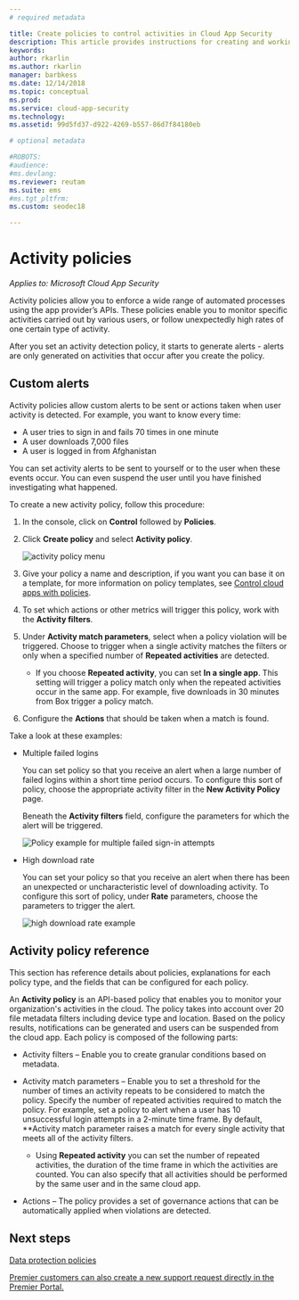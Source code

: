 ```yaml
---
# required metadata

title: Create policies to control activities in Cloud App Security
description: This article provides instructions for creating and working with activity policies.
keywords:
author: rkarlin
ms.author: rkarlin
manager: barbkess
ms.date: 12/14/2018
ms.topic: conceptual
ms.prod:
ms.service: cloud-app-security
ms.technology:
ms.assetid: 99d5fd37-d922-4269-b557-86d7f84180eb

# optional metadata

#ROBOTS:
#audience:
#ms.devlang:
ms.reviewer: reutam
ms.suite: ems
#ms.tgt_pltfrm:
ms.custom: seodec18

---
```

# Activity policies

*Applies to: Microsoft Cloud App Security*

Activity policies allow you to enforce a wide range of automated processes using the app provider’s APIs. These policies enable you to monitor specific activities carried out by various users, or follow unexpectedly high rates of one certain type of activity.  
  
After you set an activity detection policy, it starts to generate alerts - alerts are only generated on activities that occur after you create the policy.
  
  
## Custom alerts  

Activity policies allow custom alerts to be sent or actions taken when user activity is detected. For example, you want to know every time:

- A user tries to sign in and fails 70 times in one minute
- A user downloads 7,000 files
- A user is logged in from Afghanistan

You can set activity alerts to be sent to yourself or to the user when these events occur. You can even suspend the user until you have finished investigating what happened.  
  
To create a new activity policy, follow this procedure:  
  
1. In the console, click on **Control** followed by **Policies**.  
  
2. Click **Create policy** and select **Activity policy**.  
  
     ![activity policy menu](./media/activity-policy-menu.png "activity policy menu")  
  
3. Give your policy a name and description, if you want you can base it on a template, for more information on policy templates, see [Control cloud apps with policies](control-cloud-apps-with-policies.md).  
  
4. To set which actions or other metrics will trigger this policy, work with the **Activity filters**.  
  
5. Under **Activity match parameters**, select when a policy violation will be triggered. Choose to trigger when a single activity matches the filters or only when a specified number of **Repeated activities** are detected.  
    - If you choose **Repeated activity**, you can set **In a single app**. This setting will trigger a policy match only when the repeated activities occur in the same app. For example, five downloads in 30 minutes from Box trigger a policy match.  
  
6. Configure the **Actions** that should be taken when a match is found.  
  
Take a look at these examples:  
  
- Multiple failed logins  
  
     You can set policy so that you receive an alert when a large number of failed logins within a short time period occurs. To configure this sort of policy, choose the appropriate activity filter in the **New Activity Policy** page.  
  
     Beneath the **Activity filters** field, configure the parameters for which the alert will be triggered.  
  
     ![Policy example for multiple failed sign-in attempts](./media/multiple-failed-log-on-attempts-policy-example.png "multiple failed log on attempts policy example")  
  
- High download rate  
  
     You can set your policy so that you receive an alert when there has been an unexpected or uncharacteristic level of downloading activity. To configure this sort of policy, under **Rate** parameters, choose the parameters to trigger the alert.  
  
     ![high download rate example](./media/high-download-rate-example.png "high download rate example")  
  
  
## Activity policy reference  

This section has reference details about policies, explanations for each policy type, and the fields that can be configured for each policy.  
  
An **Activity policy** is an API-based policy that enables you to monitor your organization's activities in the cloud. The policy takes into account over 20 file metadata filters including device type and location. Based on the policy results, notifications can be generated and users can be suspended from the cloud app.
Each policy is composed of the following parts:  
  
- Activity filters – Enable you to create granular conditions based on metadata.  
  
- Activity match parameters – Enable you to set a threshold for the number of times an activity repeats to be considered to match the policy.  Specify the number of repeated activities required to match the policy. For example, set a policy to alert when a user has 10 unsuccessful login attempts in a 2-minute time frame. By default, **Activity match parameter raises a match for every single activity that meets all of the activity filters.

  - Using **Repeated activity** you can set the number of repeated activities, the duration of the time frame in which the activities are counted. You can also specify that all activities should be performed by the same user and in the same cloud app.  
  
  
- Actions – The policy provides a set of governance actions that can be automatically applied when violations are detected.  
  
## Next steps
  
[Data protection policies](data-protection-policies.md)

[Premier customers can also create a new support request directly in the Premier Portal.](https://premier.microsoft.com/)  
  
